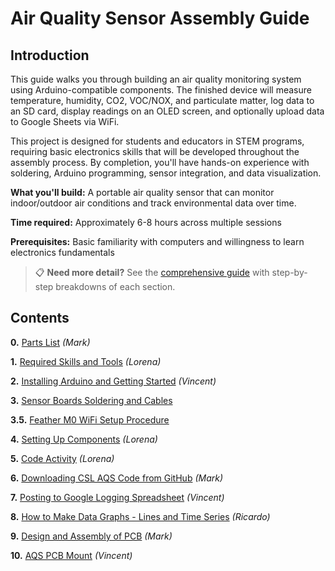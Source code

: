 # Air Quality Sensor Assembly Guide

## Introduction

This guide walks you through building an air quality monitoring system using Arduino-compatible components. The finished device will measure temperature, humidity, CO2, VOC/NOX, and particulate matter, log data to an SD card, display readings on an OLED screen, and optionally upload data to Google Sheets via WiFi.

This project is designed for students and educators in STEM programs, requiring basic electronics skills that will be developed throughout the assembly process. By completion, you'll have hands-on experience with soldering, Arduino programming, sensor integration, and data visualization.

**What you'll build:** A portable air quality sensor that can monitor indoor/outdoor air conditions and track environmental data over time.

**Time required:** Approximately 6-8 hours across multiple sessions

**Prerequisites:** Basic familiarity with computers and willingness to learn electronics fundamentals

> 📋 **Need more detail?** See the [comprehensive guide](README-DETAILED.md) with step-by-step breakdowns of each section.

## Contents

**0.** [Parts List](Parts-List.md) *(Mark)*

**1.** [Required Skills and Tools](1.Required-Skills-and-Tools.md) *(Lorena)*

**2.** [Installing Arduino and Getting Started](2.Installing-Arduino-and-Getting-Started.md) *(Vincent)*

**3.** [Sensor Boards Soldering and Cables](3.Soldering-Pins-and-Headers-on-Boards.md)

**3.5.** [Feather M0 WiFi Setup Procedure](3.5_Feather-M0-WiFi-Setup-Procedure.md)

**4.** [Setting Up Components](4.Breadboard-Assembly-and-Component-Code-Testing.md) *(Lorena)*

**5.** [Code Activity](5.Code-Activity.md) *(Lorena)*

**6.** [Downloading CSL AQS Code from GitHub](6.Downloading-CSL-AQS-Code-from-GitHub.md) *(Mark)*

**7.** [Posting to Google Logging Spreadsheet](7.Posting-to-Google-Logging-Spreadsheet.md) *(Vincent)*

**8.** [How to Make Data Graphs - Lines and Time Series](8.How-to-Make-Data-Graphs-Lines-and-Time-Series.md) *(Ricardo)*

**9.** [Design and Assembly of PCB](9.Design-and-Assembly-of-PCB.md) *(Mark)*

**10.** [AQS PCB Mount](10.AQS-PCB-Mount.md) *(Vincent)*

<!-- Internal Notes:
-make doc headers smaller
-gray pages on docs
-make 3d printed or wood chunk for trimming
-JST cables for pcb sen5 is different sequential order than breadboard connector
-add screw and jst cable to parts list
-new fritzing with jst ordering
-update markdown on github readme page & links to docs
-kendra compile docs as is 

Readme Extras:
-Cable making
-->
